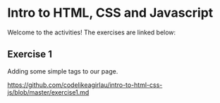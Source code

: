 # Intro to HTML, CSS and Javascript 

Welcome to the activities! The exercises are linked below:

## Exercise 1
Adding some simple tags to our page.

https://github.com/codelikeagirlau/intro-to-html-css-js/blob/master/exercise1.md

